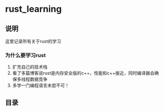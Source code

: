 # rust_learning

## 说明
这里记录所有关于rust的学习

### 为什么要学习rust
1. 扩充自己的技术栈
2. 看了多篇博客说rust是内存安全版的c++，性能和c++接近，同时编译器会确保多线程数据竞争
3. 多学一门编程语言未尝不可！

## 目录